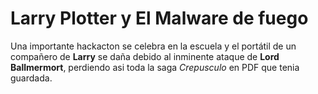 Larry Plotter y El Malware de fuego
===================================

Una importante hackacton se celebra en la escuela y el portátil de un compañero de **Larry** se daña debido al inminente ataque de **Lord Ballmermort**, perdiendo asi toda la saga *Crepusculo* en PDF que tenia guardada.
